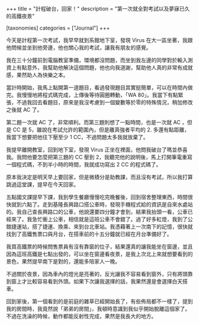 +++
title = "計程破台，回家！"
description = "第一次就全對考試以及夢寐已久的高鐵夜景"

[taxonomies]
categories = ["Journal"]
+++

今天是計程第一次考試，我早早就到系館地下室，發現 Virus 在大一區坐著，我跟他問候並坐到他旁邊，他也關心我的考試，讓我有朋友的感覺。

我在三十分鐘前到電腦教室準備，環境都沒問題，而坐到我左邊的同學對於輸入測資上有點意外，我幫助他解決這個問題，他也向我道謝，幫助他人真的非常有成就感，果然助人為快樂之本。

當計時開始，我馬上點開第一道題目，看過發現題目其實挺簡單，可以在時間內做完。我慢慢地將程式碼完成，上傳後等待圓圈轉動，「WA 80」。我當下有點緊張，不過我回去看題目，原來是我沒考慮到一個變數等於零的特殊情況，稍加修改之後就 AC 了。

第二題一次就 AC 了，非常順利。而第三題則想了一點時間，也是一次就 AC ，但是 CC 是 5，雖說在考試允許的範圍內，但是離真強者平均的 2. 多還有點距離，我當下想要把他往下壓至少 1 CC，不過問題太多我就放棄了。

我提早離開教室，回到地下室，發現 Virus 正坐在裡面，他問我破台了嗎並恭喜我。我問他要怎麼把第三題的 CC 壓到 2，我聽完他的說明後，馬上打開筆電重寫一個程式碼，不到半小時的時間，我就成功寫出 2 CC 的程式碼了。

原本我決定是明天早上要回家，但是微積分是助教課，而且沒有考試，所以我打算跳過這堂課，提早在今天回家。

五點國文課提早下課，我到學生餐廳慢慢吃完晚餐後，回到宿舍整理東西，時間很快就到六點了。走到基隆長興路口搭公車時，發現手機程式給的資訊是自來水處站的。我自己查長興路口的公車，他說還要四分鐘才會到，結果我抬頭一看，公車已經來了。我急忙衝上公車，相信就是這班公車不會錯了。過了好多紅燈，我到了公館捷運站，搭了捷運、換乘、來到台北車站。我憑藉著上一次南下的記憶，很快就找到了高鐵售票口與月台，在搭車前的十五分鐘就已經在月台準備好了。

我買高鐵票的時候問售票員有沒有靠窗的位子，結果還真的讓我能坐在窗邊，並且因為這班高鐵是七點出發的，可以坐在窗邊看夜景，是我上次北上來就想要看到的景色，果然提早南下是對的，還能多陪家人一晚。

不過關於夜景，因為車內的燈光是亮著的，反光讓我不容易看到窗外，只有將頭靠到窗上才比較容易看到外頭。如果下次讓我選擇的話，我果然還是會選擇白天搭車。

回到家後，第一個看到的是前庭的雜草已經開始長了，有些佈局都不一樣了，提到我的房間時，我竟然說「弟弟的房間」，我頓時意識到我似乎開始脫離這個家了。不過在洗澡的時候，動作都能反射性完成，果然是我長大的地方。

